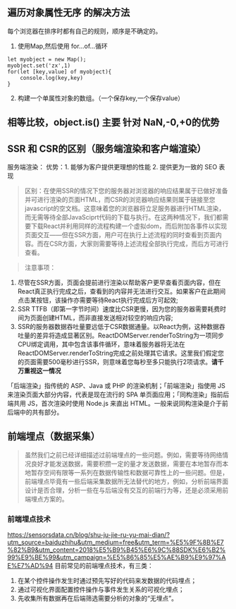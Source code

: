 ## 遍历对象属性无序 的解决方法
每个浏览器在排序时都有自己的规则，顺序是不确定的。
1. 使用Map,然后使用 for...of...循环
 
 ```
 let myobject = new Map();
 myobject.set('zx',1)
 for(let [key,value] of myobject){
     console.log(key,key)
 }
 ```
 2. 构建一个单属性对象的数组。（一个保存key,一个保存value）
 ## 相等比较，object.is() 主要 针对 NaN,-0,+0的优势
 ## SSR 和 CSR的区别（服务端渲染和客户端渲染）
 服务端渲染：
 优势：1. 能够为客户提供更理想的性能
 2. 提供更为一致的 SEO 表现
 >区别：在使用SSR的情况下您的服务器对浏览器的响应结果属于已做好准备并可进行渲染的页面HTML，而CSR的浏览器响应结果则属于链接至您javascript的空文档。这意味着您的浏览器将立足服务器进行HTML渲染，而无需等待全部JavaSciprt代码的下载与执行。在这两种情况下，我们都需要下载React并利用同样的流程构建一个虚拟dom，而后附加各事件以实现页面交互——但在SSR方面，用户可在执行上述流程的同时查看到页面内容。而在CSR方面，大家则需要等待上述流程全部执行完成，而后方可进行查看。

 >注意事项：
 1. 尽管在SSR方面，页面会提前进行渲染以帮助客户更早查看页面内容，但在React真正执行完成之后，查看到的内容并无法进行交互。如果客户在此期间点击某按钮，该操作亦需要等待React执行完成后方可起效;
2. SSR TTFB（即第一字节时间）速度比CSR更慢，因为您的服务器需要耗费时间为页面创建HTML，而非直接发送相对较空的响应内容;
3. SSR的服务器数据吞吐量要远低于CSR数据通量。以React为例，这种数据吞吐量的差异将造成显著区别。ReactDOMServer.renderToString为一项同步CPU绑定调用，其中包含该事件循环，意味着服务器将无法在ReactDOMServer.renderToString完成之前处理其它请求。这里我们假定您的页面需要500毫秒进行SSR，则意味着您每秒至多只能执行2项请求。**请千万重视这一情况**

「后端渲染」指传统的 ASP、Java 或 PHP 的渲染机制；「前端渲染」指使用 JS 来渲染页面大部分内容，代表是现在流行的 SPA 单页面应用；「同构渲染」指前后端共用 JS，首次渲染时使用 Node.js 来直出 HTML。一般来说同构渲染是介于前后端中的共有部分。
##  前端埋点（数据采集）
>虽然我们之前已经详细描述过前端埋点的一些问题。例如，需要等待网络情况良好才能发送数据，需要积攒一定的量才发送数据，需要在本地暂存而本地暂存空间有限等一系列在数据传输性和数据可靠性上的一些问题。但是，前端埋点毕竟有一些后端采集数据所无法替代的地方，例如，分析前端界面设计是否合理，分析一些在与后端没有交互的前端行为等，还是必须采用前端埋点方案的。
### 前端埋点技术
https://sensorsdata.cn/blog/shu-ju-jie-ru-yu-mai-dian/?utm_source=baiduzhihu&utm_medium=free&utm_term=%E5%9F%8B%E7%82%B9&utm_content=2018%E5%B9%B45%E6%9C%88SDK%E6%B2%99%E9%BE%99&utm_campaign=%E5%86%85%E5%AE%B9%E9%97%AE%E7%AD%94
目前常见的前端埋点技术，有三类：
1. 在某个控件操作发生时通过预先写好的代码来发数据的代码埋点；
2. 通过可视化界面配置控件操作与事件发生关系的可视化埋点；
3. 先收集所有数据再在后端筛选需要分析的对象的“无埋点”。